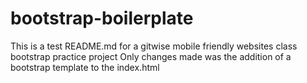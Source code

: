 ﻿# bootstrap-boilerplate
This is a test README.md for a gitwise mobile friendly websites class bootstrap practice project
Only changes made was the addition of a bootstrap template to the index.html
